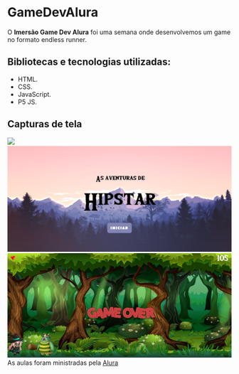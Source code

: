 # **GameDevAlura**
O **Imersão Game Dev Alura** foi uma semana onde desenvolvemos um game no formato endless runner.

## Bibliotecas e tecnologias utilizadas:
* HTML.
* CSS.
* JavaScript.
* P5 JS.

## Capturas de tela
![](/imagens/gif.gif)
![Tela inicial](/imagens/iniciar.png)
![Game Over](/imagens/gamerover.png)
As aulas foram ministradas pela [Alura](https://www.alura.com.br/)

